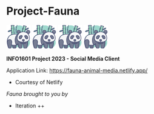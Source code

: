 # Project-Fauna  
![fauna_logo](favicon.png) ![fauna_logo](favicon.png) ![fauna_logo](favicon.png) ![fauna_logo](favicon.png)

**INFO1601 Project 2023 - Social Media Client**

Application Link: https://fauna-animal-media.netlify.app/
- Courtesy of Netlify

_Fauna brought to you by_
- Iteration ++
